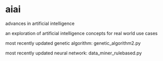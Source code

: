 aiai
====

advances in artificial intelligence

an exploration of artificial intelligence concepts for real world use cases

most recently updated genetic algorithm: genetic_algorithm2.py

most recently updated neural network: data_miner_rulebased.py
